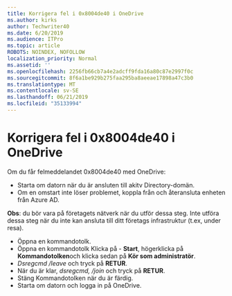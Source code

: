 ```yaml
---
title: Korrigera fel i 0x8004de40 i OneDrive
ms.author: kirks
author: Techwriter40
ms.date: 6/20/2019
ms.audience: ITPro
ms.topic: article
ROBOTS: NOINDEX, NOFOLLOW
localization_priority: Normal
ms.assetid: ''
ms.openlocfilehash: 2256fb66cb7a4e2adcff9fda16a80c87e2997f0c
ms.sourcegitcommit: 8f6a1be929b275faa295ba8aeeae17898a47c3b0
ms.translationtype: MT
ms.contentlocale: sv-SE
ms.lasthandoff: 06/21/2019
ms.locfileid: "35133994"
---
```

# <a name="fix-0x8004de40-error-in-onedrive"></a>Korrigera fel i 0x8004de40 i OneDrive

Om du får felmeddelandet 0x8004de40 med OneDrive:

- Starta om datorn när du är ansluten till akitv Directory-domän.
- Om en omstart inte löser problemet, koppla från och återansluta enheten från Azure AD. 

**Obs**: du bör vara på företagets nätverk när du utför dessa steg. Inte utföra dessa steg när du inte kan ansluta till ditt företags infrastruktur (t.ex, under resa). 

- Öppna en kommandotolk. 
- Öppna en kommandotolk Klicka på - **Start**, högerklicka på **Kommandotolken**och klicka sedan på **Kör som administratör**.
- *Dsregcmd /leave* och tryck på **RETUR**.
- När du är klar, *dsregcmd, /join* och tryck på **RETUR**.
- Stäng Kommandotolken när du är färdig.
- Starta om datorn och logga in på OneDrive.